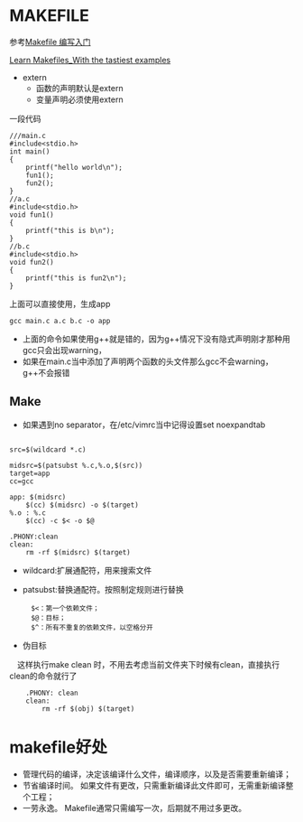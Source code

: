 MAKEFILE
======
参考[Makefile 编写入门](https://blog.csdn.net/weixin_47221359/article/details/109068030)

[Learn Makefiles_With the tastiest examples](https://makefiletutorial.com/)
- extern
    - 函数的声明默认是extern
    - 变量声明必须使用extern
    
    
一段代码
```cgo
///main.c
#include<stdio.h>
int main()  
{  
    printf("hello world\n");  
    fun1();  
    fun2();  
}  
//a.c  
#include<stdio.h>
void fun1()  
{  
    printf("this is b\n");  
}  
//b.c  
#include<stdio.h>
void fun2()  
{  
    printf("this is fun2\n");  
}
```
上面可以直接使用，生成app 
```cgo
gcc main.c a.c b.c -o app
```
- 上面的命令如果使用g++就是错的，因为g++情况下没有隐式声明刚才那种用gcc只会出现warning，
- 如果在main.c当中添加了声明两个函数的头文件那么gcc不会warning，g++不会报错

## Make
- 如果遇到no separator，在/etc/vimrc当中记得设置set noexpandtab
```shell script

src=$(wildcard *.c)

midsrc=$(patsubst %.c,%.o,$(src))
target=app
cc=gcc

app: $(midsrc)
	$(cc) $(midsrc) -o $(target)
%.o : %.c
	$(cc) -c $< -o $@

.PHONY:clean
clean:
	rm -rf $(midsrc) $(target)

```
- wildcard:扩展通配符，用来搜索文件
- patsubst:替换通配符。按照制定规则进行替换
        
        $<：第一个依赖文件；
        $@：目标；
        $^：所有不重复的依赖文件，以空格分开

- 伪目标

&emsp;这样执行make clean 时，不用去考虑当前文件夹下时候有clean，直接执行clean的命令就行了

        .PHONY: clean  
        clean:  
            rm -rf $(obj) $(target)
            
# makefile好处
- 管理代码的编译，决定该编译什么文件，编译顺序，以及是否需要重新编译；
- 节省编译时间。 如果文件有更改，只需重新编译此文件即可，无需重新编译整个工程；
- 一劳永逸。 Makefile通常只需编写一次，后期就不用过多更改。